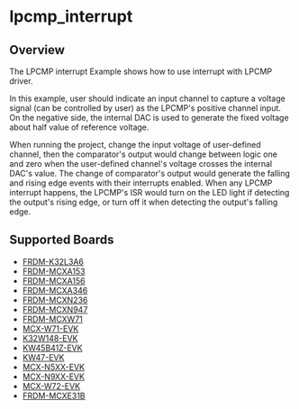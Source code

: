 # lpcmp_interrupt

## Overview
The LPCMP interrupt Example shows how to use interrupt with LPCMP driver.

In this example, user should indicate an input channel to capture a voltage signal (can be controlled by user) as the 
LPCMP's positive channel input. On the negative side, the internal DAC is used to generate the fixed voltage about
half value of reference voltage.

When running the project, change the input voltage of user-defined channel, then the comparator's output would change
between logic one and zero when the user-defined channel's voltage crosses the internal DAC's value. The change of
comparator's output would generate the falling and rising edge events with their interrupts enabled. When any LPCMP 
interrupt happens, the LPCMP's ISR would turn on the LED light if detecting the output's rising edge, or turn off it when
detecting the output's falling edge.

## Supported Boards
- [FRDM-K32L3A6](../../../_boards/frdmk32l3a6/driver_examples/lpcmp/interrupt/example_board_readme.md)
- [FRDM-MCXA153](../../../_boards/frdmmcxa153/driver_examples/lpcmp/interrupt/example_board_readme.md)
- [FRDM-MCXA156](../../../_boards/frdmmcxa156/driver_examples/lpcmp/interrupt/example_board_readme.md)
- [FRDM-MCXA346](../../../_boards/frdmmcxa346/driver_examples/lpcmp/interrupt/example_board_readme.md)
- [FRDM-MCXN236](../../../_boards/frdmmcxn236/driver_examples/lpcmp/interrupt/example_board_readme.md)
- [FRDM-MCXN947](../../../_boards/frdmmcxn947/driver_examples/lpcmp/interrupt/example_board_readme.md)
- [FRDM-MCXW71](../../../_boards/frdmmcxw71/driver_examples/lpcmp/interrupt/example_board_readme.md)
- [MCX-W71-EVK](../../../_boards/mcxw71evk/driver_examples/lpcmp/interrupt/example_board_readme.md)
- [K32W148-EVK](../../../_boards/k32w148evk/driver_examples/lpcmp/interrupt/example_board_readme.md)
- [KW45B41Z-EVK](../../../_boards/kw45b41zevk/driver_examples/lpcmp/interrupt/example_board_readme.md)
- [KW47-EVK](../../../_boards/kw47evk/driver_examples/lpcmp/interrupt/example_board_readme.md)
- [MCX-N5XX-EVK](../../../_boards/mcxn5xxevk/driver_examples/lpcmp/interrupt/example_board_readme.md)
- [MCX-N9XX-EVK](../../../_boards/mcxn9xxevk/driver_examples/lpcmp/interrupt/example_board_readme.md)
- [MCX-W72-EVK](../../../_boards/mcxw72evk/driver_examples/lpcmp/interrupt/example_board_readme.md)
- [FRDM-MCXE31B](../../../_boards/frdmmcxe31b/driver_examples/lpcmp/interrupt/example_board_readme.md)
